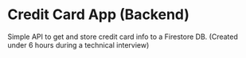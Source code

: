 # Credit Card App (Backend)
Simple API to get and store credit card info to a Firestore DB. (Created under 6 hours during a technical interview)

